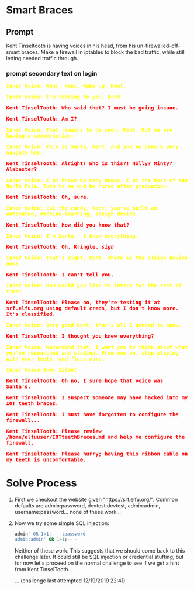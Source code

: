 # Smart Braces
## Prompt
Kent Tinseltooth is having voices in his head, from his un-firewalled-off-smart braces. Make a firewall in iptables to block the bad traffic, while still letting needed traffic through.

### prompt secondary text on login

<span style="color:yellow;font-weight:bold;font-family:monospace">Inner Voice: Kent. Kent. Wake up, Kent.</span>

<span style="color:yellow;font-weight:bold;font-family:monospace">Inner Voice: I'm talking to you, Kent.</span>

<span style="color:red;font-weight:bold;font-family:monospace">Kent TinselTooth: Who said that? I must be going insane.</span>

<span style="color:red;font-weight:bold;font-family:monospace">Kent TinselTooth: Am I?</span>

<span style="color:yellow;font-weight:bold;font-family:monospace">Inner Voice: That remains to be seen, Kent. But we are having a conversation.</span>

<span style="color:yellow;font-weight:bold;font-family:monospace">Inner Voice: This is Santa, Kent, and you've been a very naughty boy.</span>

<span style="color:red;font-weight:bold;font-family:monospace">Kent TinselTooth: Alright! Who is this?! Holly? Minty? Alabaster?</span>

<span style="color:yellow;font-weight:bold;font-family:monospace">Inner Voice: I am known by many names. I am the boss of the North Pole. Turn to me and be hired after graduation.</span></span>

<span style="color:red;font-weight:bold;font-family:monospace">Kent TinselTooth: Oh, sure.</span>

<span style="color:yellow;font-weight:bold;font-family:monospace">Inner Voice: Cut the candy, Kent, you've built an automated, machine-learning, sleigh device.</span>

<span style="color:red;font-weight:bold;font-family:monospace">Kent TinselTooth: How did you know that?</span>

<span style="color:yellow;font-weight:bold;font-family:monospace">Inner Voice: I'm Santa - I know everything.</span>

<span style="color:red;font-weight:bold;font-family:monospace">Kent TinselTooth: Oh. Kringle. *sigh*</span>

<span style="color:yellow;font-weight:bold;font-family:monospace">Inner Voice: That's right, Kent. Where is the sleigh device now?</span>

<span style="color:red;font-weight:bold;font-family:monospace">Kent TinselTooth: I can't tell you.</span>

<span style="color:yellow;font-weight:bold;font-family:monospace">Inner Voice: How would you like to intern for the rest of time?</span>

<span style="color:red;font-weight:bold;font-family:monospace">Kent TinselTooth: Please no, they're testing it at srf.elfu.org using default creds, but I don't know more. It's classified.</span>

<span style="color:yellow;font-weight:bold;font-family:monospace">Inner Voice: Very good Kent, that's all I needed to know.</span>

<span style="color:red;font-weight:bold;font-family:monospace">Kent TinselTooth: I thought you knew everything?</span>

<span style="color:yellow;font-weight:bold;font-family:monospace">Inner Voice: Nevermind that. I want you to think about what you've researched and studied. From now on, stop playing with your teeth, and floss more.</span>

<span style="color:yellow;font-weight:bold;font-family:monospace">*Inner Voice Goes Silent*</span>


<span style="color:red;font-weight:bold;font-family:monospace">Kent TinselTooth: Oh no, I sure hope that voice was Santa's.</span>

<span style="color:red;font-weight:bold;font-family:monospace">Kent TinselTooth: I suspect someone may have hacked into my IOT teeth braces.</span>

<span style="color:red;font-weight:bold;font-family:monospace">Kent TinselTooth: I must have forgotten to configure the firewall...</span>

<span style="color:red;font-weight:bold;font-family:monospace">Kent TinselTooth: Please review /home/elfuuser/IOTteethBraces.md and help me configure the firewall.</span>

<span style="color:red;font-weight:bold;font-family:monospace">Kent TinselTooth: Please hurry; having this ribbon cable on my teeth is uncomfortable.</span>

# Solve Process

1. First we checkout the website given "https://srf.elfu.org/". Common defaults are admin:password, devtest:devtest, admin:admin, username:password... none of these work...
1. Now we try some simple SQL injection:
    ```sql
    admin' OR 1=1;-- -:password
    admin:admin' OR 1=1;-- -
    ```
    Neither of these work. This suggests that we should come back to this challenge later. It could still be SQL injection or credential stuffing, but for now let's proceed on the normal challenge to see if we get a hint from Kent TinselTooth.
    
    ... (challenge last attempted 12/19/2019 22:41)